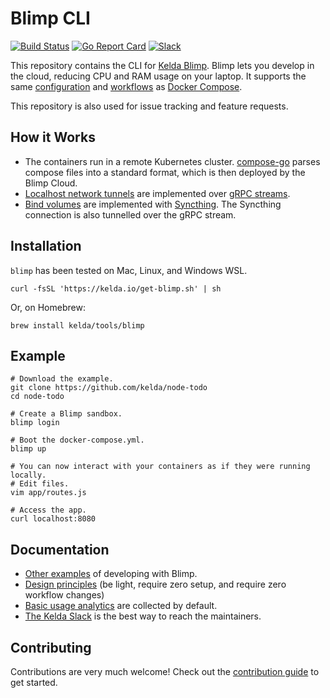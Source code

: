 # Blimp CLI

[![Build Status](https://circleci.com/gh/kelda/blimp.svg?style=svg)](https://circleci.com/gh/kelda/blimp)
[![Go Report Card](https://goreportcard.com/badge/github.com/kelda/blimp)](https://goreportcard.com/report/github.com/kelda/blimp)
[![Slack](https://kelda.io/img/slack-badge.svg)](http://slack.kelda.io)

This repository contains the CLI for [Kelda Blimp](https://kelda.io/blimp).
Blimp lets you develop in the cloud, reducing CPU and RAM usage on your laptop.
It supports the same
[configuration](https://docs.docker.com/compose/compose-file) and
[workflows](https://devcenter.heroku.com/articles/local-development-with-docker-compose)
as [Docker Compose](https://docs.docker.com/compose/).

This repository is also used for issue tracking and feature requests.

## How it Works

* The containers run in a remote Kubernetes cluster. [compose-go](https://github.com/compose-spec/compose-go) parses
  compose files into a standard format, which is then deployed by the Blimp
  Cloud.
* [Localhost network tunnels](https://docs.docker.com/compose/compose-file/#ports) are implemented over [gRPC streams](https://github.com/kelda/blimp/blob/master/_proto/blimp/node/v0/controller.proto#L10).
* [Bind volumes](https://docs.docker.com/compose/compose-file/#volumes) are
  implemented with [Syncthing](https://syncthing.net/). The Syncthing
  connection is also tunnelled over the gRPC stream.

## Installation

`blimp` has been tested on Mac, Linux, and Windows WSL.

```shell
curl -fsSL 'https://kelda.io/get-blimp.sh' | sh
```

Or, on Homebrew:

```shell
brew install kelda/tools/blimp
```

## Example

```
# Download the example.
git clone https://github.com/kelda/node-todo
cd node-todo

# Create a Blimp sandbox.
blimp login

# Boot the docker-compose.yml.
blimp up

# You can now interact with your containers as if they were running locally.
# Edit files.
vim app/routes.js

# Access the app.
curl localhost:8080
```

## Documentation

* [Other examples](https://kelda.io/blimp/docs/examples) of developing
  with Blimp.
* [Design principles](https://kelda.io/blimp/docs/#design-principles) (be
  light, require zero setup, and require zero workflow changes)
* [Basic usage analytics](https://kelda.io/blimp/docs/security/#services-used-and-data-stored-in-them)
  are collected by default.
* [The Kelda Slack]() is the best way to reach the maintainers.

## Contributing

Contributions are very much welcome!  Check out the [contribution
guide](CONTRIBUTING.md) to get started.
